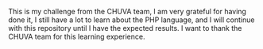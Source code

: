 This is my challenge from the CHUVA team, I am very grateful for having done it, I still have a lot to learn about the PHP language, and I will continue with this repository until I have the expected results. I want to thank the CHUVA team for this learning experience.
